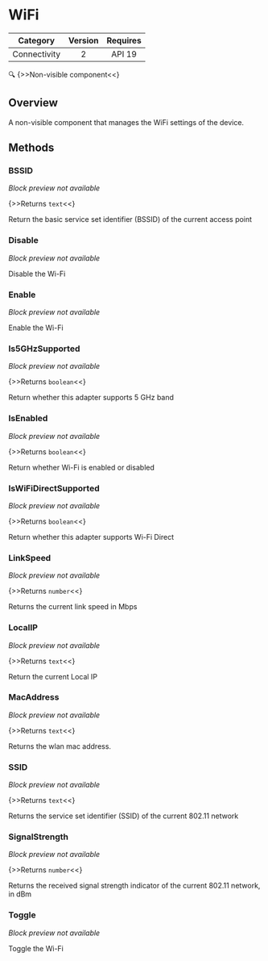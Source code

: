 # WiFi

| Category | Version | Requires |
|:--------:|:-------:|:--------:|
|Connectivity|2|API 19 | Android 4.4 - 4.4.4 KitKat|

:mag: {>>Non-visible component<<}

## Overview

A non-visible component that manages the WiFi settings of the device.

## Methods

### BSSID

_Block preview not available_

{>>Returns `text`<<}

Return the basic service set identifier (BSSID) of the current access point

### Disable

_Block preview not available_

Disable the Wi-Fi

### Enable

_Block preview not available_

Enable the Wi-Fi

### Is5GHzSupported

_Block preview not available_

{>>Returns `boolean`<<}

Return whether this adapter supports 5 GHz band

### IsEnabled

_Block preview not available_

{>>Returns `boolean`<<}

Return whether Wi-Fi is enabled or disabled

### IsWiFiDirectSupported

_Block preview not available_

{>>Returns `boolean`<<}

Return whether this adapter supports Wi-Fi Direct

### LinkSpeed

_Block preview not available_

{>>Returns `number`<<}

Returns the current link speed in Mbps

### LocalIP

_Block preview not available_

{>>Returns `text`<<}

Return the current Local IP

### MacAddress

_Block preview not available_

{>>Returns `text`<<}

Returns the wlan mac address.

### SSID

_Block preview not available_

{>>Returns `text`<<}

Returns the service set identifier (SSID) of the current 802.11 network

### SignalStrength

_Block preview not available_

{>>Returns `number`<<}

Returns the received signal strength indicator of the current 802.11 network, in dBm

### Toggle

_Block preview not available_

Toggle the Wi-Fi